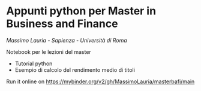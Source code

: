 # Appunti python per Master in Business and Finance

*Massimo Lauria - Sapienza - Università di Roma*

Notebook per le lezioni del master

- Tutorial python
- Esempio di calcolo del rendimento medio di titoli

Run it online on https://mybinder.org/v2/gh/MassimoLauria/masterbafi/main
